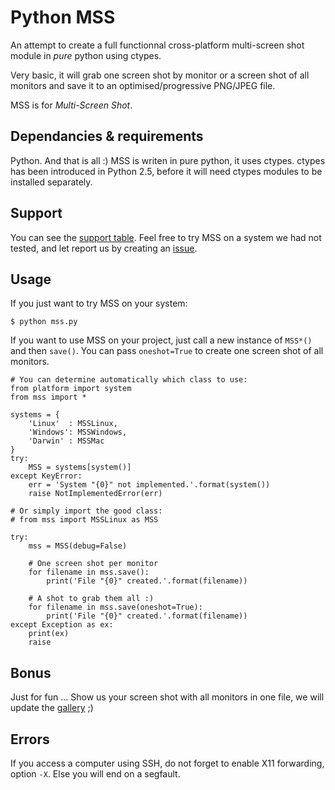 Python MSS
===

An attempt to create a full functionnal cross-platform multi-screen
shot module in _pure_ python using ctypes.

Very basic, it will grab one screen shot by monitor or a screen shot
of all monitors and save it to an optimised/progressive PNG/JPEG file.

MSS is for *Multi-Screen Shot*.

Dependancies & requirements
---

Python. And that is all :)
MSS is writen in pure python, it uses ctypes.
ctypes has been introduced in Python 2.5, before it will need ctypes modules to be installed separately.

Support
---

You can see the [support table](https://tiger-222.fr/tout/python-mss/support.html).
Feel free to try MSS on a system we had not tested, and let report us by creating an [issue](https://github.com/BoboTiG/python-mss/issues).

Usage
---

If you just want to try MSS on your system:

    $ python mss.py


If you want to use MSS on your project, just call a new instance of `MSS*()` and then `save()`.
You can pass `oneshot=True` to create one screen shot of all monitors.

    # You can determine automatically which class to use:
    from platform import system
    from mss import *

    systems = {
        'Linux'  : MSSLinux,
        'Windows': MSSWindows,
        'Darwin' : MSSMac
    }
    try:
        MSS = systems[system()]
    except KeyError:
        err = 'System "{0}" not implemented.'.format(system())
        raise NotImplementedError(err)

    # Or simply import the good class:
    # from mss import MSSLinux as MSS

    try:
        mss = MSS(debug=False)

        # One screen shot per monitor
        for filename in mss.save():
            print('File "{0}" created.'.format(filename))

        # A shot to grab them all :)
        for filename in mss.save(oneshot=True):
            print('File "{0}" created.'.format(filename))
    except Exception as ex:
        print(ex)
        raise

Bonus
---

Just for fun ...
Show us your screen shot with all monitors in one file, we will update the [gallery](https://tiger-222.fr/tout/python-mss/galerie/) ;)


Errors
---

If you access a computer using SSH, do not forget to enable X11 forwarding, option `-X`. Else you will end on a segfault.
